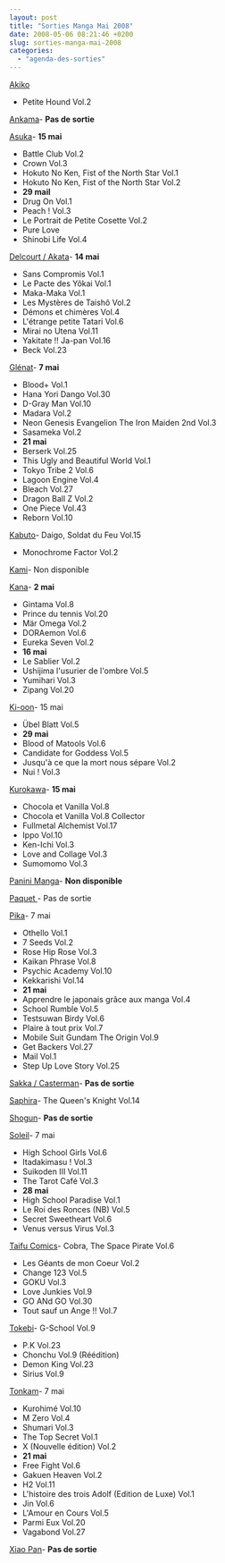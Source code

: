 ```yaml
---
layout: post
title: "Sorties Manga Mai 2008"
date: 2008-05-06 08:21:46 +0200
slug: sorties-manga-mai-2008
categories:
  - "agenda-des-sorties"
---
```


[Akiko](http://www.seebd.fr/)

- Petite Hound Vol.2
 
[Ankama](http://www.ankama-editions.com)- **Pas de sortie**
 
[Asuka](http://www.asuka.fr/)- **15 mai**
- Battle Club Vol.2
- Crown Vol.3
- Hokuto No Ken, Fist of the North Star Vol.1
- Hokuto No Ken, Fist of the North Star Vol.2
- **29 mail**
- Drug On Vol.1
- Peach ! Vol.3
- Le Portrait de Petite Cosette Vol.2
- Pure Love
- Shinobi Life Vol.4
 
[Delcourt / Akata](http://www.akata.fr)- **14 mai**
- Sans Compromis Vol.1
- Le Pacte des Yôkai Vol.1
- Maka-Maka Vol.1
- Les Mystères de Taishô Vol.2
- Démons et chimères Vol.4
- L'étrange petite Tatari Vol.6
- Mirai no Utena Vol.11
- Yakitate !! Ja-pan Vol.16
- Beck Vol.23
 
[Glénat](http://www.glenatmanga.com)- **7 mai**
- Blood+ Vol.1
- Hana Yori Dango Vol.30
- D-Gray Man Vol.10
- Madara Vol.2
- Neon Genesis Evangelion The Iron Maiden 2nd Vol.3
- Sasameka Vol.2
- **21 mai**
- Berserk Vol.25
- This Ugly and Beautiful World Vol.1
- Tokyo Tribe 2 Vol.6
- Lagoon Engine Vol.4
- Bleach Vol.27
- Dragon Ball Z Vol.2
- One Piece Vol.43
- Reborn Vol.10
 
[Kabuto](http://www.seebd.fr/)- Daigo, Soldat du Feu Vol.15
- Monochrome Factor Vol.2
 
[Kami](http://www.mangakami.com/)- Non disponible
 
[Kana](http://www.mangakana.com)- **2 mai**
- Gintama Vol.8
- Prince du tennis Vol.20
- Mär Omega Vol.2
- DORAemon Vol.6
- Eureka Seven Vol.2
- **16 mai**
- Le Sablier Vol.2
- Ushijima l'usurier de l'ombre Vol.5
- Yumihari Vol.3
- Zipang Vol.20
 
[Ki-oon](http://www.ki-oon.com/)- 15 mai
- Übel Blatt Vol.5
- **29 mai**
- Blood of Matools Vol.6
- Candidate for Goddess Vol.5
- Jusqu'à ce que la mort nous sépare Vol.2
- Nui ! Vol.3
 
[Kurokawa](http://www.kurokawa.fr/)- **15 mai**
- Chocola et Vanilla Vol.8
- Chocola et Vanilla Vol.8 Collector
- Fullmetal Alchemist Vol.17
- Ippo Vol.10
- Ken-Ichi Vol.3
- Love and Collage Vol.3
- Sumomomo Vol.3
 
[Panini Manga](http://www.paninicomicsfrance.com/)- **Non disponible**
 
[Paquet ](http://www.paquet.li/)- Pas de sortie
 
[Pika](http://www.pika.fr/)- 7 mai
- Othello Vol.1
- 7 Seeds Vol.2
- Rose Hip Rose Vol.3
- Kaikan Phrase Vol.8
- Psychic Academy Vol.10
- Kekkarishi Vol.14
- **21 mai**
- Apprendre le japonais grâce aux manga Vol.4
- School Rumble Vol.5
- Testsuwan Birdy Vol.6
- Plaire à tout prix Vol.7
- Mobile Suit Gundam The Origin Vol.9
- Get Backers Vol.27
- Mail Vol.1
- Step Up Love Story Vol.25
 
[Sakka / Casterman](http://www.sakka.info/)- **Pas de sortie**
 
[Saphira](http://www.seebd.fr/)- The Queen's Knight Vol.14
 
[Shogun](http://www.shoguncity.com/)- **Pas de sortie**
 
[Soleil](http://www.soleilmanga.com/)- 7 mai
- High School Girls Vol.6
- Itadakimasu ! Vol.3
- Suikoden III Vol.11
- The Tarot Café Vol.3
- **28 mai**
- High School Paradise Vol.1
- Le Roi des Ronces (NB) Vol.5
- Secret Sweetheart Vol.6
- Venus versus Virus Vol.3
 
[Taifu Comics](http://taifu-comics.com)- Cobra, The Space Pirate Vol.6
- Les Géants de mon Coeur Vol.2
- Change 123 Vol.5
- GOKU Vol.3
- Love Junkies Vol.9
- GO ANd GO Vol.30
- Tout sauf un Ange !! Vol.7
 
[Tokebi](http://www.seebd.fr/)- G-School Vol.9
- P.K Vol.23
- Chonchu Vol.9 (Réédition)
- Demon King Vol.23
- Sirius Vol.9
 
[Tonkam](http://www.editions-tonkam.fr/)- 7 mai
- Kurohimé Vol.10
- M Zero Vol.4
- Shumari Vol.3
- The Top Secret Vol.1
- X (Nouvelle édition) Vol.2
- **21 mai**
- Free Fight Vol.6
- Gakuen Heaven Vol.2
- H2 Vol.11
- L'histoire des trois Adolf (Edition de Luxe) Vol.1
- Jin Vol.6
- L'Amour en Cours Vol.5
- Parmi Eux Vol.20
- Vagabond Vol.27
 
[Xiao Pan](http://www.xiaopan.com/)- **Pas de sortie**